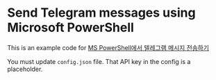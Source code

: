 Send Telegram messages using Microsoft PowerShell
=================================================

This is an example code for [MS PowerShell에서 텔레그램 메시지 전송하기](http://haruair.com/blog/3664)

You must update `config.json` file. That API key in the config is a placeholder.
